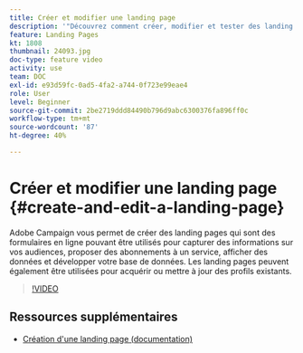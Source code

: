 ```yaml
---
title: Créer et modifier une landing page
description: '"Découvrez comment créer, modifier et tester des landing pages dans Adobe Campaign Standard."'
feature: Landing Pages
kt: 1808
thumbnail: 24093.jpg
doc-type: feature video
activity: use
team: DOC
exl-id: e93d59fc-0ad5-4fa2-a744-0f723e99eae4
role: User
level: Beginner
source-git-commit: 2be2719ddd84490b796d9abc6300376fa896ff0c
workflow-type: tm+mt
source-wordcount: '87'
ht-degree: 40%

---
```


# Créer et modifier une landing page {#create-and-edit-a-landing-page}

Adobe Campaign vous permet de créer des landing pages qui sont des formulaires en ligne pouvant être utilisés pour capturer des informations sur vos audiences, proposer des abonnements à un service, afficher des données et développer votre base de données. Les landing pages peuvent également être utilisées pour acquérir ou mettre à jour des profils existants.

>[!VIDEO](https://video.tv.adobe.com/v/24093?quality=12)

## Ressources supplémentaires

* [Création d&#39;une landing page (documentation)](https://docs.campaign.adobe.com/doc/standard/getting_started/fr/ACS_CreateLandingPage.html)
